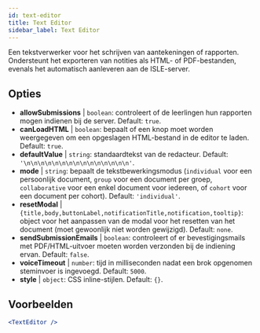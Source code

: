 ```yaml
---
id: text-editor
title: Text Editor
sidebar_label: Text Editor
---
```


Een tekstverwerker voor het schrijven van aantekeningen of rapporten. Ondersteunt het exporteren van notities als HTML- of PDF-bestanden, evenals het automatisch aanleveren aan de ISLE-server.

## Opties

* __allowSubmissions__ | `boolean`: controleert of de leerlingen hun rapporten mogen indienen bij de server. Default: `true`.
* __canLoadHTML__ | `boolean`: bepaalt of een knop moet worden weergegeven om een opgeslagen HTML-bestand in de editor te laden. Default: `true`.
* __defaultValue__ | `string`: standaardtekst van de redacteur. Default: `'\n\n\n\n\n\n\n\n\n\n\n\n\n\n\n'`.
* __mode__ | `string`: bepaalt de tekstbewerkingsmodus (`individual` voor een persoonlijk document, `group` voor een document per groep, `collaborative` voor een enkel document voor iedereen, of `cohort` voor een document per cohort). Default: `'individual'`.
* __resetModal__ | `{title,body,buttonLabel,notificationTitle,notification,tooltip}`: object voor het aanpassen van de modal voor het resetten van het document (moet gewoonlijk niet worden gewijzigd). Default: `none`.
* __sendSubmissionEmails__ | `boolean`: controleert of er bevestigingsmails met PDF/HTML-uitvoer moeten worden verzonden bij de indiening ervan. Default: `false`.
* __voiceTimeout__ | `number`: tijd in milliseconden nadat een brok opgenomen steminvoer is ingevoegd. Default: `5000`.
* __style__ | `object`: CSS inline-stijlen. Default: `{}`.


## Voorbeelden

```jsx live
<TextEditor />
```

